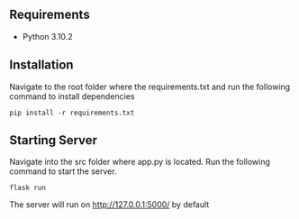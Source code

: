 ## Requirements
- Python 3.10.2


## Installation
Navigate to the root folder where the requirements.txt and run the following command to install dependencies

```
pip install -r requirements.txt
```

## Starting Server
Navigate into the src folder where app.py is located. Run the following command to start the server.

```
flask run
```

The server will run on http://127.0.0.1:5000/ by default